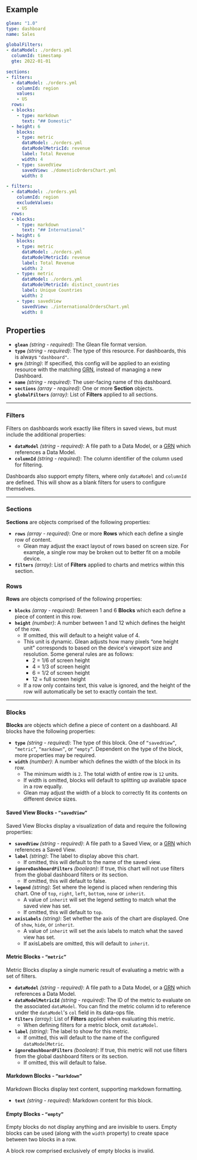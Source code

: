 ## Example
  ```yaml
  glean: "1.0"
  type: dashboard
  name: Sales

  globalFilters:
  - dataModel: ./orders.yml
    columnId: timestamp
    gte: 2022-01-01

  sections:
  - filters:
    - dataModel: ./orders.yml
      columnId: region
      values:
      - US
    rows:
    - blocks:
      - type: markdown
        text: "## Domestic"
    - height: 6
      blocks:
      - type: metric
        dataModel: ./orders.yml
        dataModelMetricId: revenue
        label: Total Revenue
        width: 4
      - type: savedView
        savedView: ./domesticOrdersChart.yml
        width: 8

  - filters:
    - dataModel: ./orders.yml
      columnId: region
      excludeValues:
      - US
    rows:
    - blocks:
      - type: markdown
        text: "## International"
    - height: 6
      blocks:
      - type: metric
        dataModel: ./orders.yml
        dataModelMetricId: revenue
        label: Total Revenue
        width: 2
      - type: metric
        dataModel: ./orders.yml
        dataModelMetricId: distinct_countries
        label: Unique Countries
        width: 2
      - type: savedView
        savedView: ./internationalOrdersChart.yml
        width: 8
  ```
## Properties
- **`glean`** *(string - required)*: The Glean file format version.
- **`type`** *(string - required)*: The type of this resource. For dashboards, this is always `"dashboard"`.
- **`grn`** *(string)*: If specified, this config will be applied to an existing resource with the matching [GRN](../GRNs.md),
  instead of managing a new Dashboard.
- **`name`** *(string - required)*: The user-facing name of this dashboard.
- **`sections`** *(array - required)*: One or more **Section** objects.
- **`globalFilters`** *(array)*: List of **Filters** applied to all sections.

----

### Filters
Filters on dashboards work exactly like filters in saved views, but must include
the additional properties:

- **`dataModel`** *(string - required)*: A file path to a Data Model, or a [GRN](../GRNs.md) which references a Data Model.
- **`columnId`** *(string - required)*: The column identifier of the column used for filtering.

Dashboards also support empty filters, where only `dataModel` and `columnId` are defined.
This will show as a blank filters for users to configure themselves.

----

### Sections
**Sections** are objects comprised of the following properties:

- **`rows`** *(array - required)*: One or more **Rows** which each define a single row of content.
    - Glean may adjust the exact layout of rows based on screen size. For example, a single
    row may be broken out to better fit on a mobile device.
- **`filters`** *(array)*: List of **Filters** applied to charts and metrics within this section.

### Rows
**Rows** are objects comprised of the following properties:

- **`blocks`** *(array - required)*: Between 1 and 6 **Blocks** which each define a piece of content in this row.
- **`height`** *(number)*: A number between 1 and 12 which defines the height of the row.
    - If omitted, this will default to a height value of 4.
    - This unit is dynamic. Glean adjusts how many pixels “one height unit" corresponds to based on the
    device's viewport size and resolution. Some general rules are as follows:
        - 2 = 1/6 of screen height
        - 4 = 1/3 of screen height
        - 6 = 1/2 of screen height
        - 12 = full screen height
    - If a row only contains text, this value is ignored, and the height of the row will
    automatically be set to exactly contain the text.

----

### Blocks
**Blocks** are objects which define a piece of content on a dashboard.
All blocks have the following properties:

- **`type`** *(string - required)*: The type of this block. One of `“savedView”`, `“metric”`, `“markdown”`, or `“empty”`.
  Dependent on the type of the block, more properties may be required.
- **`width`** *(number)*: A number which defines the width of the block in its row.
    - The minimum width is `2`. The total width of entire row is `12` units.
    - If width is omitted, blocks will default to splitting up avaliable space in a row equally.
    - Glean may adjust the width of a block to correctly fit its contents on different device sizes.

#### Saved View Blocks - **`“savedView”`**

Saved View Blocks display a visualization of data and require the following properties:

- **`savedView`** *(string - required)*: A file path to a Saved View, or a [GRN](../GRNs.md) which references a Saved View.
- **`label`** *(string)*: The label to display above this chart.
    - If omitted, this will default to the name of the saved view.
- **`ignoreDashboardFilters`** *(boolean)*: If true, this chart will not use filters
  from the global dashboard filters or its section.
    - If omitted, this will default to false.
- **`legend`** *(string)*: Set where the legend is placed when rendering this chart.
  One of `top`, `right`, `left`, `bottom`, `none` or `inherit`.
    - A value of `inherit` will set the legend setting to match what the saved view has set.
    - If omitted, this will default to `top`.
- **`axisLabels`** *(string)*: Set whether the axis of the chart are displayed.
  One of `show`, `hide`, or `inherit`.
    - A value of `inherit` will set the axis labels to match what the saved view has set.
    - If axisLabels are omitted, this will default to `inherit`.

#### Metric Blocks - **`“metric”`**

Metric Blocks display a single numeric result of evaluating a metric with a set of filters.

- **`dataModel`** *(string - required)*: A file path to a Data Model, or a [GRN](../GRNs.md) which references a Data Model.
- **`dataModelMetricId`** *(string - required)*: The ID of the metric to evaluate on the associated `dataModel`.
  You can find the metric column id to reference under the `dataModel`'s `col` field in its data-ops file.
- **`filters`** *(array)*: List of **Filters** applied when evaluating this metric.
    - When defining filters for a metric block, omit `dataModel`.
- **`label`** *(string)*: The label to show for this metric.
    - If omitted, this will default to the name of the configured `dataModelMetric`.
- **`ignoreDashboardFilters`** *(boolean)*: If true, this metric will not use filters
  from the global dashboard filters or its section.
    - If omitted, this will default to false.

#### Markdown Blocks - **`“markdown”`**
Markdown Blocks display text content, supporting markdown formatting.

- **`text`** *(string - required)*: Markdown content for this block.

#### Empty Blocks - **`“empty”`**
Empty blocks do not display anything and are invisible to users.
Empty blocks can be used (along with the `width` property) to create space
between two blocks in a row.

A block row comprised exclusively of empty blocks is invalid.
